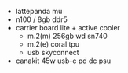 - lattepanda mu
 - n100 / 8gb ddr5
 - carrier board lite + active cooler
   - m.2(m) 256gb wd sn740
   - m.2(e) coral tpu
   - usb skyconnect
 - canakit 45w usb-c pd dc psu
